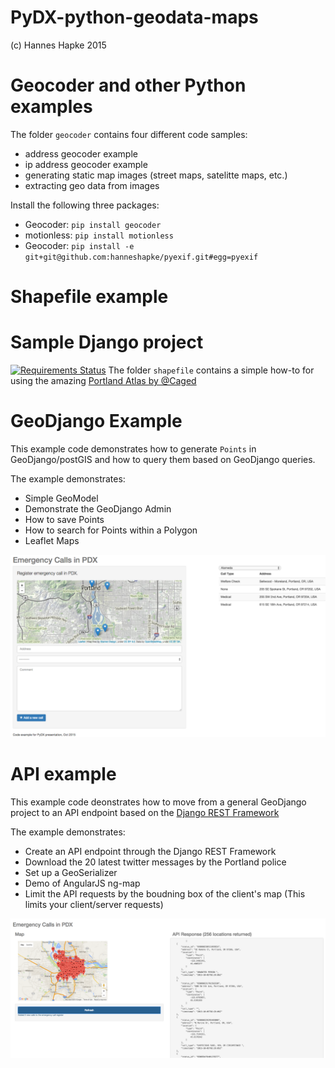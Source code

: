 # PyDX-python-geodata-maps

(c) Hannes Hapke 2015


# Geocoder and other Python examples
The folder `geocoder` contains four different code samples:
- address geocoder example
- ip address geocoder example
- generating static map images (street maps, satelitte maps, etc.)
- extracting geo data from images

Install the following three packages:
- Geocoder: `pip install geocoder`
- motionless: `pip install motionless`
- Geocoder: `pip install -e git+git@github.com:hanneshapke/pyexif.git#egg=pyexif`

# Shapefile example


# Sample Django project
[![Requirements Status](https://requires.io/github/hanneshapke/PyDX-python-geodata-maps/requirements.svg?branch=master)](https://requires.io/github/hanneshapke/PyDX-python-geodata-maps/requirements/?branch=master)
The folder `shapefile` contains a simple how-to for using the amazing [Portland Atlas by @Caged](https://github.com/caged/portland-atlas)

# GeoDjango Example
This example code demonstrates how to generate `Points` in GeoDjango/postGIS and how to query them based on GeoDjango queries.

The example demonstrates:
- Simple GeoModel
- Demonstrate the GeoDjango Admin
- How to save Points
- How to search for Points within a Polygon
- Leaflet Maps

![Example of the GeoDjango Sample Code](geodjango_example.png)

# API example
This example code deonstrates how to move from a general GeoDjango project to an API endpoint based on the [Django REST Framework](http://www.django-rest-framework.org/)

The example demonstrates:
- Create an API endpoint through the Django REST Framework
- Download the 20 latest twitter messages by the Portland police
- Set up a GeoSerializer
- Demo of AngularJS ng-map
- Limit the API requests by the boudning box of the client's map (This limits your client/server requests)

![Example of the GeoDjango + REST Sample Code](geodjango_rest_example.png)